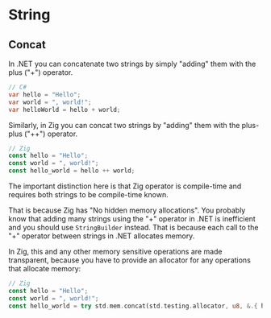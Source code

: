 # String

## Concat

In .NET you can concatenate two strings by simply "adding" them with the plus ("+") operator.
```cs
// C#
var hello = "Hello";
var world = ", world!";
var helloWorld = hello + world;
```

Similarly, in Zig you can concat two strings by "adding" them with the plus-plus ("++") operator.
```rs
// Zig
const hello = "Hello";
const world = ", world!";
const hello_world = hello ++ world;
```

The important distinction here is that Zig operator is compile-time and requires both strings to be compile-time known. 

That is because Zig has "No hidden memory allocations". You probably know that adding many strings using the "+" operator in .NET is inefficient and you should use `StringBuilder` instead. That is because each call to the "+" operator between strings in .NET allocates memory. 

In Zig, this and any other memory sensitive operations are made transparent, because you have to provide an allocator for any operations that allocate memory:

```rs
// Zig
const hello = "Hello";
const world = ", world!";
const hello_world = try std.mem.concat(std.testing.allocator, u8, &.{ hello, world });
```

